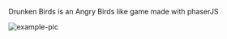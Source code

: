 Drunken Birds is an Angry Birds like game made with phaserJS

![example-pic](https://user-images.githubusercontent.com/25864161/28360096-c07477b6-6c74-11e7-9f45-aab06fb04d95.png)
